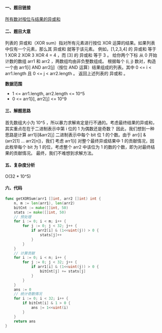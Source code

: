 #### 一、题目链接
[所有数对按位与结果的异或和](https://leetcode-cn.com/contest/weekly-contest-237/problems/find-xor-sum-of-all-pairs-bitwise-and/)
#### 二、题目大意
列表的 异或和（XOR sum）指对所有元素进行按位 XOR 运算的结果。如果列表中仅有一个元素，那么其 异或和 就等于该元素。
例如，[1,2,3,4] 的 异或和 等于 1 XOR 2 XOR 3 XOR 4 = 4 ，而 [3] 的 异或和 等于 3 。
给你两个下标 从 0 开始 计数的数组 arr1 和 arr2 ，两数组均由非负整数组成。
根据每个 (i, j) 数对，构造一个由 arr1[i] AND arr2[j]（按位 AND 运算）结果组成的列表。其中 0 <= i < arr1.length 且 0 <= j < arr2.length 。
返回上述列表的 异或和 。

**数据范围**
- 1 <= arr1.length, arr2.length <= 10^5
- 0 <= arr1[i], arr2[j] <= 10^9

#### 三、解题思路
首先数组大小为 10^5 ，所以暴力求解肯定是行不通的。考虑最终结果的异或和，其实重点在在于二进制表示中第 i 位的 1 为偶数还是奇数？
因此，我们想到一种思路是计算 arr1[i]&arr2[j] 二进制表示中每个 bit 位 1 的个数。由于 arr[i] & (arr2[1] ... arr2[n])，我们
考虑 arr1[i] 对整个最终异或结果中 1 的贡献情况，因此枚举每个 bit 为 1 的位，考虑整个 arr2 中该位为 1 的数的个数，即为对最终结果的贡献情况。
最终，我们不难想到求解方法。

#### 五、复杂度分析
O(32 * 10^5)

#### 六、代码
```go
func getXORSum(arr1 []int, arr2 []int) int {
    n, m := len(arr1), len(arr2)
    bitCnt := make([]int, 50)
    stats := make([]int, 50)
    // 预处理
    for i := 0; i < m; i++ {
        for j := 0; j < 32; j++ {
            if arr2[i] & (1<<uint(j)) > 0 {
                stats[j]++
            }
        }
    }
    // 计算贡献
    for i := 0; i < n; i++ {
        for j := 0; j < 32; j++ {
            if arr1[i] & (1<<uint(j)) > 0 {
                bitCnt[j] += stats[j]
            }
        }
    }
    ans := 0
    // 统计奇数情况
    for i := 0; i < 32; i++ {
        if bitCnt[i] & 1 > 0 {
            ans |= 1<<uint(i)
        }
    }
    return ans
}
```